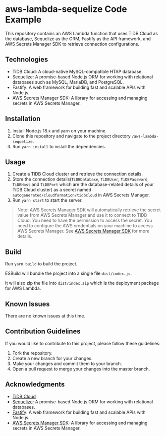 # aws-lambda-sequelize Code Example

This repository contains an AWS Lambda function that uses TiDB Cloud as the database, Sequelize as the ORM, Fastify as the API framework, and AWS Secrets Manager SDK to retrieve connection configurations.

## Technologies

- TiDB Cloud: A cloud-native MySQL-compatible HTAP database.
- Sequelize: A promise-based Node.js ORM for working with relational databases such as MySQL, MariaDB, and PostgreSQL.
- Fastify: A web framework for building fast and scalable APIs with Node.js.
- AWS Secrets Manager SDK: A library for accessing and managing secrets in AWS Secrets Manager.

## Installation

1. Install Node.js 18.x and yarn on your machine.
2. Clone this repository and navigate to the project directory `/aws-lambda-sequelize`.
3. Run `yarn install` to install the dependencies.

## Usage

1. Create a TiDB Cloud cluster and retrieve the connection details.
2. Store the connection details(`TiDBDatabase`, `TiDBUser`, `TiDBPassword`, `TiDBHost` and `TiDBPort` which are the database-related details of your TiDB Cloud cluster) as a secret named `autogenerated/cloudformation/tidbcloud` in AWS Secrets Manager.
3. Run `yarn start` to start the server.

> Note: AWS Secrets Manager SDK will automatically retrieve the secret value from AWS Secrets Manager and use it to connect to TiDB Cloud.
> You need to have the permission to access the secret.
> You need to configure the AWS credentials on your machine to access AWS Secrets Manager.
> See [AWS Secrets Manager SDK](https://docs.aws.amazon.com/AWSJavaScriptSDK/latest/AWS/SecretsManager.html) for more details.

## Build

Run `yarn build` to build the project.

ESBuild will bundle the project into a single file `dist/index.js`.

It will also zip the file into `dist/index.zip` which is the deployment package for AWS Lambda.

## Known Issues

There are no known issues at this time.

## Contribution Guidelines

If you would like to contribute to this project, please follow these guidelines:

1. Fork the repository.
2. Create a new branch for your changes.
3. Make your changes and commit them to your branch.
4. Open a pull request to merge your changes into the master branch.

## Acknowledgments

- [TiDB Cloud](https://pingcap.com/products/tidbcloud/)
- [Sequelize](https://sequelize.org/): A promise-based Node.js ORM for working with relational databases.
- [Fastify](https://www.fastify.io/): A web framework for building fast and scalable APIs with Node.js.
- [AWS Secrets Manager SDK](https://aws.amazon.com/secrets-manager/): A library for accessing and managing secrets in AWS Secrets Manager.
